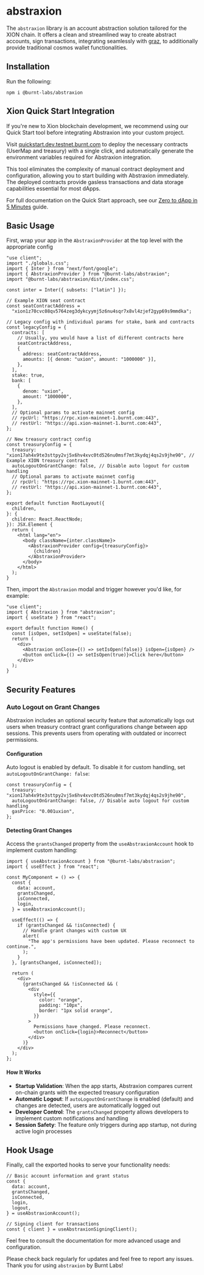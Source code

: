 # abstraxion

The `abstraxion` library is an account abstraction solution tailored for the XION chain. It offers a clean and streamlined way to create abstract accounts, sign transactions, integrating seamlessly with [graz](https://github.com/graz-sh/graz), to additionally provide traditional cosmos wallet functionalities.

## Installation

Run the following:

```
npm i @burnt-labs/abstraxion
```

## Xion Quick Start Integration

If you're new to Xion blockchain development, we recommend using our Quick Start tool before integrating Abstraxion into your custom project.

Visit [quickstart.dev.testnet.burnt.com](https://quickstart.dev.testnet.burnt.com) to deploy the necessary contracts (UserMap and treasury) with a single click, and automatically generate the environment variables required for Abstraxion integration.

This tool eliminates the complexity of manual contract deployment and configuration, allowing you to start building with Abstraxion immediately. The deployed contracts provide gasless transactions and data storage capabilities essential for most dApps.

For full documentation on the Quick Start approach, see our [Zero to dApp in 5 Minutes](https://docs.burnt.com/xion/developers/xion-quick-start/zero-to-dapp-in-5-minutes/launch-a-user-map-dapp-on-xion-in-5-minutes) guide.

## Basic Usage

First, wrap your app in the `AbstraxionProvider` at the top level with the appropriate config

```
"use client";
import "./globals.css";
import { Inter } from "next/font/google";
import { AbstraxionProvider } from "@burnt-labs/abstraxion";
import "@burnt-labs/abstraxion/dist/index.css";

const inter = Inter({ subsets: ["latin"] });

// Example XION seat contract
const seatContractAddress =
  "xion1z70cvc08qv5764zeg3dykcyymj5z6nu4sqr7x8vl4zjef2gyp69s9mmdka";

// Legacy config with individual params for stake, bank and contracts
const legacyConfig = {
  contracts: [
    // Usually, you would have a list of different contracts here
    seatContractAddress,
    {
      address: seatContractAddress,
      amounts: [{ denom: "uxion", amount: "1000000" }],
    },
  ],
  stake: true,
  bank: [
    {
      denom: "uxion",
      amount: "1000000",
    },
  ],
  // Optional params to activate mainnet config
  // rpcUrl: "https://rpc.xion-mainnet-1.burnt.com:443",
  // restUrl: "https://api.xion-mainnet-1.burnt.com:443",
};

// New treasury contract config
const treasuryConfig = {
  treasury: "xion17ah4x9te3sttpy2vj5x6hv4xvc0td526nu0msf7mt3kydqj4qs2s9jhe90", // Example XION treasury contract
  autoLogoutOnGrantChange: false, // Disable auto logout for custom handling
  // Optional params to activate mainnet config
  // rpcUrl: "https://rpc.xion-mainnet-1.burnt.com:443",
  // restUrl: "https://api.xion-mainnet-1.burnt.com:443",
};

export default function RootLayout({
  children,
}: {
  children: React.ReactNode;
}): JSX.Element {
  return (
    <html lang="en">
      <body className={inter.className}>
        <AbstraxionProvider config={treasuryConfig}>
          {children}
        </AbstraxionProvider>
      </body>
    </html>
  );
}
```

Then, import the `Abstraxion` modal and trigger however you'd like, for example:

```
"use client";
import { Abstraxion } from "abstraxion";
import { useState } from "react";

export default function Home() {
  const [isOpen, setIsOpen] = useState(false);
  return (
    <div>
      <Abstraxion onClose={() => setIsOpen(false)} isOpen={isOpen} />
      <button onClick={() => setIsOpen(true)}>Click here</button>
    </div>
  );
}

```

## Security Features

### Auto Logout on Grant Changes

Abstraxion includes an optional security feature that automatically logs out users when treasury contract grant configurations change between app sessions. This prevents users from operating with outdated or incorrect permissions.

#### Configuration

Auto logout is enabled by default. To disable it for custom handling, set `autoLogoutOnGrantChange: false`:

```tsx
const treasuryConfig = {
  treasury: "xion17ah4x9te3sttpy2vj5x6hv4xvc0td526nu0msf7mt3kydqj4qs2s9jhe90",
  autoLogoutOnGrantChange: false, // Disable auto logout for custom handling
  gasPrice: "0.001uxion",
};
```

#### Detecting Grant Changes

Access the `grantsChanged` property from the `useAbstraxionAccount` hook to implement custom handling:

```tsx
import { useAbstraxionAccount } from "@burnt-labs/abstraxion";
import { useEffect } from "react";

const MyComponent = () => {
  const {
    data: account,
    grantsChanged,
    isConnected,
    login,
  } = useAbstraxionAccount();

  useEffect(() => {
    if (grantsChanged && !isConnected) {
      // Handle grant changes with custom UX
      alert(
        "The app's permissions have been updated. Please reconnect to continue.",
      );
    }
  }, [grantsChanged, isConnected]);

  return (
    <div>
      {grantsChanged && !isConnected && (
        <div
          style={{
            color: "orange",
            padding: "10px",
            border: "1px solid orange",
          }}
        >
          Permissions have changed. Please reconnect.
          <button onClick={login}>Reconnect</button>
        </div>
      )}
    </div>
  );
};
```

#### How It Works

- **Startup Validation**: When the app starts, Abstraxion compares current on-chain grants with the expected treasury configuration
- **Automatic Logout**: If `autoLogoutOnGrantChange` is enabled (default) and changes are detected, users are automatically logged out
- **Developer Control**: The `grantsChanged` property allows developers to implement custom notifications and handling
- **Session Safety**: The feature only triggers during app startup, not during active login processes

## Hook Usage

Finally, call the exported hooks to serve your functionality needs:

```tsx
// Basic account information and grant status
const {
  data: account,
  grantsChanged,
  isConnected,
  login,
  logout,
} = useAbstraxionAccount();

// Signing client for transactions
const { client } = useAbstraxionSigningClient();
```

Feel free to consult the documentation for more advanced usage and configuration.

Please check back regularly for updates and feel free to report any issues. Thank you for using `abstraxion` by Burnt Labs!
